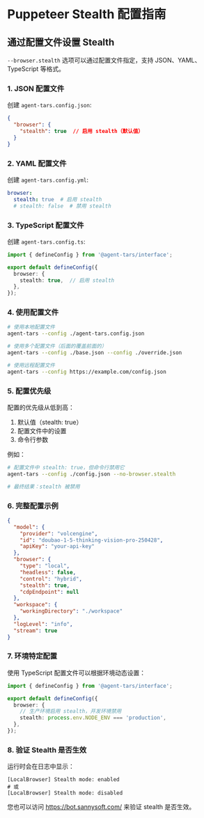 # Puppeteer Stealth 配置指南

## 通过配置文件设置 Stealth

`--browser.stealth` 选项可以通过配置文件指定，支持 JSON、YAML、TypeScript 等格式。

### 1. JSON 配置文件

创建 `agent-tars.config.json`:

```json
{
  "browser": {
    "stealth": true  // 启用 stealth（默认值）
  }
}
```

### 2. YAML 配置文件

创建 `agent-tars.config.yml`:

```yaml
browser:
  stealth: true  # 启用 stealth
  # stealth: false  # 禁用 stealth
```

### 3. TypeScript 配置文件

创建 `agent-tars.config.ts`:

```typescript
import { defineConfig } from '@agent-tars/interface';

export default defineConfig({
  browser: {
    stealth: true,  // 启用 stealth
  },
});
```

### 4. 使用配置文件

```bash
# 使用本地配置文件
agent-tars --config ./agent-tars.config.json

# 使用多个配置文件（后面的覆盖前面的）
agent-tars --config ./base.json --config ./override.json

# 使用远程配置文件
agent-tars --config https://example.com/config.json
```

### 5. 配置优先级

配置的优先级从低到高：

1. 默认值（stealth: true）
2. 配置文件中的设置
3. 命令行参数

例如：

```bash
# 配置文件中 stealth: true，但命令行禁用它
agent-tars --config ./config.json --no-browser.stealth

# 最终结果：stealth 被禁用
```

### 6. 完整配置示例

```json
{
  "model": {
    "provider": "volcengine",
    "id": "doubao-1-5-thinking-vision-pro-250428",
    "apiKey": "your-api-key"
  },
  "browser": {
    "type": "local",
    "headless": false,
    "control": "hybrid",
    "stealth": true,
    "cdpEndpoint": null
  },
  "workspace": {
    "workingDirectory": "./workspace"
  },
  "logLevel": "info",
  "stream": true
}
```

### 7. 环境特定配置

使用 TypeScript 配置文件可以根据环境动态设置：

```typescript
import { defineConfig } from '@agent-tars/interface';

export default defineConfig({
  browser: {
    // 生产环境启用 stealth，开发环境禁用
    stealth: process.env.NODE_ENV === 'production',
  },
});
```

### 8. 验证 Stealth 是否生效

运行时会在日志中显示：

```
[LocalBrowser] Stealth mode: enabled
# 或
[LocalBrowser] Stealth mode: disabled
```

您也可以访问 https://bot.sannysoft.com/ 来验证 stealth 是否生效。